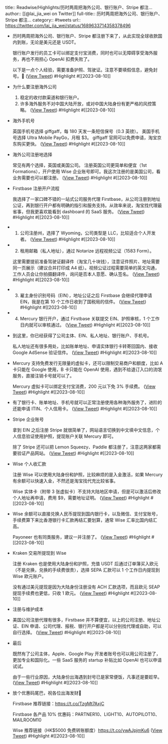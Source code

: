 title:: Readwise/Highlights/历时两周把海外公司、银行账户、Stripe 都注...
author:: [[@lai_jia_wei on Twitter]]
full-title:: 历时两周把海外公司、银行账户、Stripe 都注...
category:: #tweets
url:: https://twitter.com/lai_jia_wei/status/1689633714358378496

- 历时两周把海外公司、银行账户、Stripe 都注册下来了，从此实现全球收款国内到账，无论是美元还是 USDT。
  
  银行账户发行的员工卡可以绑定支付宝消费，同时也可以无障碍享受海外服务，再也不用担心 OpenAI 扣费失败了。
  
  以下是一点个人经验，需要准备护照、驾驶证。注意不要填假信息，避免封号。🧵 ([View Tweet](https://twitter.com/lai_jia_wei/status/1689633714358378496)) #Highlight #[[2023-08-10]]
- 为什么要注册海外公司
  
  1. 稳定的收付款渠道和银行账户。
  2. 许多海外服务不对中国大陆开放，或对中国大陆身份有更严格的风控策略。 ([View Tweet](https://twitter.com/lai_jia_wei/status/1689633716698787840)) #Highlight #[[2023-08-10]]
- 海外手机号
  
  英国手机号选择 giffgaff，每 180 天发一条短信保号（0.3 英镑）。
  美国手机号选择 Ultra Mobile PayGo，月租 $3。
  giffgaff 官网可以免费申请，淘宝京东购买更快。 ([View Tweet](https://twitter.com/lai_jia_wei/status/1689633719261556736)) #Highlight #[[2023-08-10]]
- 海外公司注册地选择
  
  常见有两个选择，英国或美国公司。
  注册英国公司更简单和便宜（1st Formations），开户使用 Wise 企业账号即可。我这次注册的是美国公司，看业务需要也可以都注册。 ([View Tweet](https://twitter.com/lai_jia_wei/status/1689633721597747200)) #Highlight #[[2023-08-10]]
- Firstbase 注册开户流程
  
  我选择了一家口碑不错的一站式公司服务代理 Firstbase，从公司注册到地址公证，再到银行开户都有明确的指引和服务支持。从效率来说，淘宝找代理最省事，但我更喜欢能看到 dashboard 的 SaaS 服务。 ([View Tweet](https://twitter.com/lai_jia_wei/status/1689633723896254465)) #Highlight #[[2023-08-10]]
- 1. 公司注册州，选择了 Wyoming，公司类型是 LLC，比较适合个人开发者。 ([View Tweet](https://twitter.com/lai_jia_wei/status/1689633726681296896)) #Highlight #[[2023-08-10]]
- 2. 租用邮箱（私人地址），通过 Notarize 远程视频公证（1583 Form）。
  
  这里需要提前准备驾驶证翻译件（淘宝几十块钱），注意证件照片、地址需要同一页展示（建议合并打印成 A4 纸）。视频公证过程需要简单的英文沟通，工作人员会让你拍摄翻译件，询问是否本人意愿、确认签名。 ([View Tweet](https://twitter.com/lai_jia_wei/status/1689633729239781376)) #Highlight #[[2023-08-10]]
- 3. 雇主身份识别号码（EIN），地址公证之后 Firstbase 会继续代理申请 EIN，我是在第 10 个工作日收到了国税局的信件。 ([View Tweet](https://twitter.com/lai_jia_wei/status/1689633732700094464)) #Highlight #[[2023-08-10]]
- 4. Mercury 银行开户，通过 Firstbase 关联提交 EIN、护照审核，1 个工作日内就可以审核通过。 ([View Tweet](https://twitter.com/lai_jia_wei/status/1689633735191498752)) #Highlight #[[2023-08-10]]
- 到这里，你已经获得了公司主体、EIN、私人地址、银行账户、手机号。
  
  私人地址还有很多用处，比如账单地址、申请实体银行卡转寄回国内、接收 Google AdSense 验证信件。 ([View Tweet](https://twitter.com/lai_jia_wei/status/1689633737301250049)) #Highlight #[[2023-08-10]]
- Mercury 支持免费发行无限量的虚拟卡，还可以限制交易商户和额度，比如 A 卡只能在 Google 使用，B 卡只能在 OpenAI 使用，遇到不给退订入口的流氓服务，直接注销卡号就可以了。
  
  Mercury 虚拟卡可以绑定支付宝消费，200 元以下免 3% 手续费。 ([View Tweet](https://twitter.com/lai_jia_wei/status/1689633739905847296)) #Highlight #[[2023-08-10]]
- 有了银行卡、账单地址、手机号就可以正常注册使用各种海外服务了，进阶的还能申请 ITIN、个人信用卡。 ([View Tweet](https://twitter.com/lai_jia_wei/status/1689633742464393218)) #Highlight #[[2023-08-10]]
- Stripe 企业账号
  
  拿到 EIN 之后注册 Stripe 就很简单了，网站语言切换到中文填中文信息，个人信息验证使用护照，提现账户关联 Mercury 即可。
  
  除了 Stripe 还可以把 Lemon Squeezy、Paddle 都注册了，注意这两家都需要验证产品网站。 ([View Tweet](https://twitter.com/lai_jia_wei/status/1689633745060737025)) #Highlight #[[2023-08-10]]
- Wise 个人收汇款
  
  注册 Wise 可以使用大陆身份和护照，比较麻烦的是入金激活，如果 Mercury 有余额可以快速入金，不然还是淘宝找代充比较省事。
  
  Wise 实体卡（附带 3 张虚拟卡）不支持大陆地区申请，但是可以激活后修改个人地址再申请，费用 $9，需要地址证明。 ([View Tweet](https://twitter.com/lai_jia_wei/status/1689633747648565250)) #Highlight #[[2023-08-10]]
- Wise 余额可以直接兑换人民币提现到国内银行卡，以及微信、支付宝账号，手续费算下来比香港银行卡汇款再结汇要划算，通常 Wise 汇率比国内结汇高。
  
  Payoneer 也有同类服务，建议一并注册了。 ([View Tweet](https://twitter.com/lai_jia_wei/status/1689633749783511040)) #Highlight #[[2023-08-10]]
- Kraken 交易所提现到 Wise
  
  注册 Kraken 也是使用大陆身份和护照，充值 USDT 后通过订单簿买入欧元（不是兑换，兑换的手续费很贵），选择 SEPA 汇款可以 1 个工作日内提现到 Wise 欧元账户。
  
  没有通过美元提现是因为大陆身份注册没有 ACH 汇款选项，而且欧元 SEAP 提现手续费也更低，只收 1 欧元。 ([View Tweet](https://twitter.com/lai_jia_wei/status/1689633752404959232)) #Highlight #[[2023-08-10]]
- 注册与维护成本
- 美国公司注册代理有很多，Firstbase 并不算便宜，以上的公司注册、地址公证、EIN 申请、公司代理、报税、银行开户都是可以分别找代理或自助，可以自行选择。 ([View Tweet](https://twitter.com/lai_jia_wei/status/1689633757001908224)) #Highlight #[[2023-08-10]]
- 最后
  
  既然有了公司主体，Apple、Google Play 开发者账号也可以用公司注册了，更加专业和国际化。一些 SaaS 服务的 startup 补贴比如 OpenAI 也可以申请试试。
  
  由于一些行业原因，大陆身份出海遇到封号已是家常便饭，凡事还是要趁早。 ([View Tweet](https://twitter.com/lai_jia_wei/status/1689633759757467649)) #Highlight #[[2023-08-10]]
- 放个优惠码尾巴，祝各位出海发财🎉
  
  Firstbase 推荐链接：https://t.co/TzgMt7AxjC
  
  Firstbase 各产品 10% 优惠码：PARTNER10、LIGHT10、AUTOPILOT10、MAILROOM10
  
  Wise 推荐链接（HK$5000 免费转账额度）https://t.co/ywAJpjmKu6 ([View Tweet](https://twitter.com/lai_jia_wei/status/1689633762337067008)) #Highlight #[[2023-08-10]]